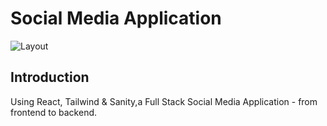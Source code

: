 # Social Media Application
![Layout](https://i.ibb.co/8cLfj3X/image.png)

## Introduction

Using React, Tailwind & Sanity,a Full Stack Social Media Application - from frontend to backend.
